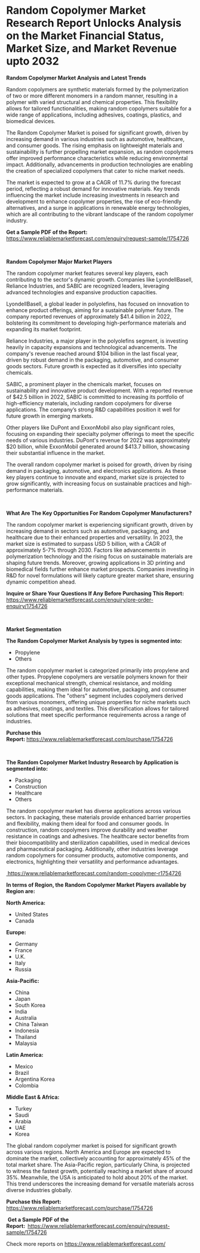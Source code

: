 <p><h1>Random Copolymer Market Research Report Unlocks Analysis on the Market Financial Status, Market Size, and Market Revenue upto 2032</h1></p><p><strong>Random Copolymer Market Analysis and Latest Trends</strong></p>
<p><p>Random copolymers are synthetic materials formed by the polymerization of two or more different monomers in a random manner, resulting in a polymer with varied structural and chemical properties. This flexibility allows for tailored functionalities, making random copolymers suitable for a wide range of applications, including adhesives, coatings, plastics, and biomedical devices.</p><p>The Random Copolymer Market is poised for significant growth, driven by increasing demand in various industries such as automotive, healthcare, and consumer goods. The rising emphasis on lightweight materials and sustainability is further propelling market expansion, as random copolymers offer improved performance characteristics while reducing environmental impact. Additionally, advancements in production technologies are enabling the creation of specialized copolymers that cater to niche market needs.</p><p>The market is expected to grow at a CAGR of 11.7% during the forecast period, reflecting a robust demand for innovative materials. Key trends influencing the market include increasing investments in research and development to enhance copolymer properties, the rise of eco-friendly alternatives, and a surge in applications in renewable energy technologies, which are all contributing to the vibrant landscape of the random copolymer industry.</p></p>
<p><strong>Get a Sample PDF of the Report:&nbsp;</strong> <a href="https://www.reliablemarketforecast.com/enquiry/request-sample/1754726?utm_campaign=1167&utm_medium=2&utm_source=Github&utm_content=ia&utm_term=30012025&utm_id=random-copolymer">https://www.reliablemarketforecast.com/enquiry/request-sample/1754726</a></p>
<p>&nbsp;</p>
<p><strong>Random Copolymer Major Market Players</strong></p>
<p><p>The random copolymer market features several key players, each contributing to the sector's dynamic growth. Companies like LyondellBasell, Reliance Industries, and SABIC are recognized leaders, leveraging advanced technologies and expansive production capacities.</p><p>LyondellBasell, a global leader in polyolefins, has focused on innovation to enhance product offerings, aiming for a sustainable polymer future. The company reported revenues of approximately $41.4 billion in 2022, bolstering its commitment to developing high-performance materials and expanding its market footprint.</p><p>Reliance Industries, a major player in the polyolefins segment, is investing heavily in capacity expansions and technological advancements. The company's revenue reached around $104 billion in the last fiscal year, driven by robust demand in the packaging, automotive, and consumer goods sectors. Future growth is expected as it diversifies into specialty chemicals.</p><p>SABIC, a prominent player in the chemicals market, focuses on sustainability and innovative product development. With a reported revenue of $42.5 billion in 2022, SABIC is committed to increasing its portfolio of high-efficiency materials, including random copolymers for diverse applications. The company’s strong R&D capabilities position it well for future growth in emerging markets.</p><p>Other players like DuPont and ExxonMobil also play significant roles, focusing on expanding their specialty polymer offerings to meet the specific needs of various industries. DuPont's revenue for 2022 was approximately $20 billion, while ExxonMobil generated around $413.7 billion, showcasing their substantial influence in the market.</p><p>The overall random copolymer market is poised for growth, driven by rising demand in packaging, automotive, and electronics applications. As these key players continue to innovate and expand, market size is projected to grow significantly, with increasing focus on sustainable practices and high-performance materials.</p></p>
<p>&nbsp;</p>
<p><strong>What Are The Key Opportunities For Random Copolymer Manufacturers?</strong></p>
<p><p>The random copolymer market is experiencing significant growth, driven by increasing demand in sectors such as automotive, packaging, and healthcare due to their enhanced properties and versatility. In 2023, the market size is estimated to surpass USD 5 billion, with a CAGR of approximately 5-7% through 2030. Factors like advancements in polymerization technology and the rising focus on sustainable materials are shaping future trends. Moreover, growing applications in 3D printing and biomedical fields further enhance market prospects. Companies investing in R&D for novel formulations will likely capture greater market share, ensuring dynamic competition ahead.</p></p>
<p><strong>Inquire or Share Your Questions If Any Before Purchasing This Report:</strong> <a href="https://www.reliablemarketforecast.com/enquiry/pre-order-enquiry/1754726?utm_campaign=1167&utm_medium=2&utm_source=Github&utm_content=ia&utm_term=30012025&utm_id=random-copolymer">https://www.reliablemarketforecast.com/enquiry/pre-order-enquiry/1754726</a></p>
<p>&nbsp;</p>
<p><strong>Market Segmentation</strong></p>
<p><strong>The Random Copolymer Market Analysis by types is segmented into:</strong></p>
<p><ul><li>Propylene</li><li>Others</li></ul></p>
<p><p>The random copolymer market is categorized primarily into propylene and other types. Propylene copolymers are versatile polymers known for their exceptional mechanical strength, chemical resistance, and molding capabilities, making them ideal for automotive, packaging, and consumer goods applications. The "others" segment includes copolymers derived from various monomers, offering unique properties for niche markets such as adhesives, coatings, and textiles. This diversification allows for tailored solutions that meet specific performance requirements across a range of industries.</p></p>
<p><strong>Purchase this Report:&nbsp;</strong><a href="https://www.reliablemarketforecast.com/purchase/1754726?utm_campaign=1167&utm_medium=2&utm_source=Github&utm_content=ia&utm_term=30012025&utm_id=random-copolymer">https://www.reliablemarketforecast.com/purchase/1754726</a></p>
<p>&nbsp;</p>
<p><strong>The Random Copolymer Market Industry Research by Application is segmented into:</strong></p>
<p><ul><li>Packaging</li><li>Construction</li><li>Healthcare</li><li>Others</li></ul></p>
<p><p>The random copolymer market has diverse applications across various sectors. In packaging, these materials provide enhanced barrier properties and flexibility, making them ideal for food and consumer goods. In construction, random copolymers improve durability and weather resistance in coatings and adhesives. The healthcare sector benefits from their biocompatibility and sterilization capabilities, used in medical devices and pharmaceutical packaging. Additionally, other industries leverage random copolymers for consumer products, automotive components, and electronics, highlighting their versatility and performance advantages.</p></p>
<p><a href="https://www.reliablemarketforecast.com/random-copolymer-r1754726?utm_campaign=1167&utm_medium=2&utm_source=Github&utm_content=ia&utm_term=30012025&utm_id=random-copolymer">&nbsp;https://www.reliablemarketforecast.com/random-copolymer-r1754726</a></p>
<p><strong>In terms of Region, the Random Copolymer Market Players available by Region are:</strong></p>
<p>
    <p> <strong> North America: </strong>
        <ul>
            <li>United States</li>
            <li>Canada</li>
        </ul>
        </p> 
    <p> <strong> Europe: </strong>
        <ul>
            <li>Germany</li>
            <li>France</li>
            <li>U.K.</li>
            <li>Italy</li>
            <li>Russia</li>
        </ul>
        </p> 
    <p> <strong> Asia-Pacific: </strong>
        <ul>
            <li>China</li>
            <li>Japan</li>
            <li>South Korea</li>
            <li>India</li>
            <li>Australia</li>
            <li>China Taiwan</li>
            <li>Indonesia</li>
            <li>Thailand</li>
            <li>Malaysia</li>
        </ul>
        </p> 
    <p> <strong> Latin America: </strong>
        <ul>
            <li>Mexico</li>
            <li>Brazil</li>
            <li>Argentina Korea</li>
            <li>Colombia</li>
        </ul>
        </p> 
    <p> <strong> Middle East & Africa: </strong>
        <ul>
            <li>Turkey</li>
            <li>Saudi</li>
            <li>Arabia</li>
            <li>UAE</li>
            <li>Korea</li>
        </ul>
    </p>
    </p>
<p><p>The global random copolymer market is poised for significant growth across various regions. North America and Europe are expected to dominate the market, collectively accounting for approximately 45% of the total market share. The Asia-Pacific region, particularly China, is projected to witness the fastest growth, potentially reaching a market share of around 35%. Meanwhile, the USA is anticipated to hold about 20% of the market. This trend underscores the increasing demand for versatile materials across diverse industries globally.</p></p>
<p><strong>Purchase this Report: </strong><a href="https://www.reliablemarketforecast.com/purchase/1754726?utm_campaign=1167&utm_medium=2&utm_source=Github&utm_content=ia&utm_term=30012025&utm_id=random-copolymer">https://www.reliablemarketforecast.com/purchase/1754726</a></p>
<p>&nbsp;<strong>Get a Sample PDF of the Report:&nbsp;&nbsp;</strong><a href="https://www.reliablemarketforecast.com/enquiry/request-sample/1754726?utm_campaign=1167&utm_medium=2&utm_source=Github&utm_content=ia&utm_term=30012025&utm_id=random-copolymer">https://www.reliablemarketforecast.com/enquiry/request-sample/1754726</a></p>
<p><strong></strong></p>
<p>Check more reports on <a href="https://www.reliablemarketforecast.com/?utm_campaign=1167&utm_medium=2&utm_source=Github&utm_content=ia&utm_term=30012025&utm_id=random-copolymer">https://www.reliablemarketforecast.com/</a></p>